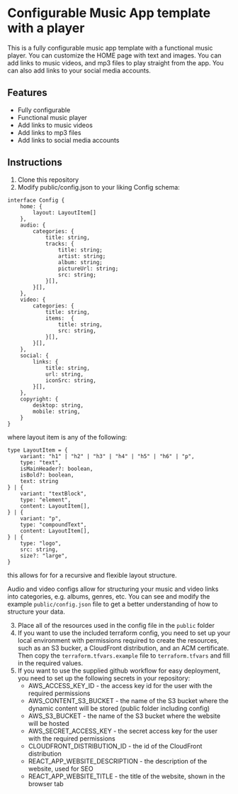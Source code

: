 # Configurable Music App template with a player

This is a fully configurable music app template with a functional music player. You can customize the HOME page with text and images. You can add links to music videos, and mp3 files to play straight from the app. You can also add links to your social media accounts.

## Features

- Fully configurable
- Functional music player
- Add links to music videos
- Add links to mp3 files
- Add links to social media accounts

## Instructions

1. Clone this repository
2. Modify public/config.json to your liking
   Config schema:

```
interface Config {
    home: {
        layout: LayoutItem[]
    },
    audio: {
        categories: {
            title: string,
            tracks: {
                title: string;
                artist: string;
                album: string;
                pictureUrl: string;
                src: string;
            }[],
        }[],
    },
    video: {
        categories: {
            title: string,
            items:  {
                title: string,
                src: string,
            }[],
        }[],
    },
    social: {
        links: {
            title: string,
            url: string,
            iconSrc: string,
        }[],
    },
    copyright: {
        desktop: string,
        mobile: string,
    }
}
```

where layout item is any of the following:

```
type LayoutItem = {
    variant: "h1" | "h2" | "h3" | "h4" | "h5" | "h6" | "p",
    type: "text",
    isMainHeader?: boolean,
    isBold?: boolean,
    text: string
} | {
    variant: "textBlock",
    type: "element",
    content: LayoutItem[],
} | {
    variant: "p",
    type: "compoundText",
    content: LayoutItem[],
} | {
    type: "logo",
    src: string,
    size?: "large",
}
```

this allows for for a recursive and flexible layout structure.

Audio and video configs allow for structuring your music and video links into categories, e.g. albums, genres, etc.
You can see and modify the example `public/config.json` file to get a better understanding of how to structure your data.

3. Place all of the resources used in the config file in the `public` folder
4. If you want to use the included terraform config, you need to set up your local environment with permissions required to create the resources, such as an S3 bucker, a CloudFront distribution, and an ACM certificate. Then copy the `terraform.tfvars.example` file to `terraform.tfvars` and fill in the required values.
5. If you want to use the supplied github workflow for easy deployment, you need to set up the following secrets in your repository:
   - AWS_ACCESS_KEY_ID - the access key id for the user with the required permissions
   - AWS_CONTENT_S3_BUCKET - the name of the S3 bucket where the dynamic content will be stored (public folder including config)
   - AWS_S3_BUCKET - the name of the S3 bucket where the website will be hosted
   - AWS_SECRET_ACCESS_KEY - the secret access key for the user with the required permissions
   - CLOUDFRONT_DISTRIBUTION_ID - the id of the CloudFront distribution
   - REACT_APP_WEBSITE_DESCRIPTION - the description of the website, used for SEO
   - REACT_APP_WEBSITE_TITLE - the title of the website, shown in the browser tab
   